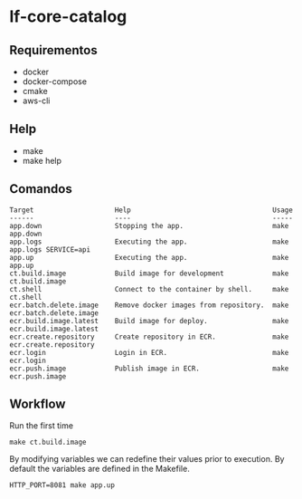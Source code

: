lf-core-catalog
===============

Requirementos
-------------
* docker
* docker-compose
* cmake
* aws-cli

Help
----
* make
* make help

Comandos
--------
```console
Target                    Help                                   Usage
------                    ----                                   -----
app.down                  Stopping the app.                      make app.down
app.logs                  Executing the app.                     make app.logs SERVICE=api
app.up                    Executing the app.                     make app.up
ct.build.image            Build image for development            make ct.build.image
ct.shell                  Connect to the container by shell.     make ct.shell
ecr.batch.delete.image    Remove docker images from repository.  make ecr.batch.delete.image
ecr.build.image.latest    Build image for deploy.                make ecr.build.image.latest
ecr.create.repository     Create repository in ECR.              make ecr.create.repository
ecr.login                 Login in ECR.                          make ecr.login
ecr.push.image            Publish image in ECR.                  make ecr.push.image
```

## Workflow

Run the first time
```
make ct.build.image
```

By modifying variables we can redefine their values prior to execution. By default the variables are defined in the Makefile.
```
HTTP_PORT=8081 make app.up
```